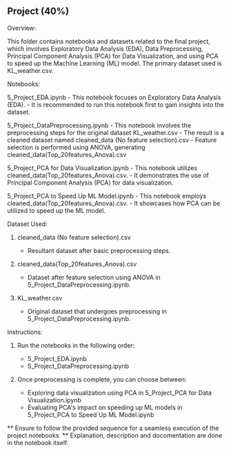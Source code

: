 Project (40%)
---------------

Overview:

This folder contains notebooks and datasets related to the final project, which involves Exploratory Data Analysis (EDA), Data Preprocessing, Principal Component Analysis (PCA) for Data Visualization, and using PCA to speed up the Machine Learning (ML) model. The primary dataset used is KL_weather.csv.


Notebooks:

5_Project_EDA.ipynb
      - This notebook focuses on Exploratory Data Analysis (EDA).
      - It is recommended to run this notebook first to gain insights into the dataset.

5_Project_DataPreprocessing.ipynb
      - This notebook involves the preprocessing steps for the original dataset KL_weather.csv
      - The result is a cleaned dataset named cleaned_data (No feature selection).csv
      - Feature selection is performed using ANOVA, generating cleaned_data(Top_20features_Anova).csv

5_Project_PCA for Data Visualization.ipynb
      - This notebook utilizes cleaned_data(Top_20features_Anova).csv.
      - It demonstrates the use of Principal Component Analysis (PCA) for data visualization.

5_Project_PCA to Speed Up ML Model.ipynb
      - This notebook employs cleaned_data(Top_20features_Anova).csv.
      - It showcases how PCA can be utilized to speed up the ML model.


Dataset Used:

1. cleaned_data (No feature selection).csv
      - Resultant dataset after basic preprocessing steps.

2. cleaned_data(Top_20features_Anova).csv
      - Dataset after feature selection using ANOVA in 5_Project_DataPreprocessing.ipynb.

3. KL_weather.csv
      - Original dataset that undergoes preprocessing in 5_Project_DataPreprocessing.ipynb.
      

Instructions:

1. Run the notebooks in the following order:
   - 5_Project_EDA.ipynb
   - 5_Project_DataPreprocessing.ipynb

2. Once preprocessing is complete, you can choose between:
   - Exploring data visualization using PCA in 5_Project_PCA for Data Visualization.ipynb
   - Evaluating PCA's impact on speeding up ML models in 5_Project_PCA to Speed Up ML Model.ipynb

** Ensure to follow the provided sequence for a seamless execution of the project notebooks.
** Explanation, description and docomentation are done in the notebook itself.



